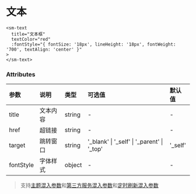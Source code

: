 # 文本

```vue
<sm-text
  title="文本框"
  textColor="red"
  :fontStyle="{ fontSize: '18px', lineHeight: '18px', fontWeight: '700', textAlign: 'center' }"
>
</sm-text>
```

### Attributes

| 参数        | 说明                                                                     | 类型             | 可选值                                         | 默认值   |
| :---------- | :----------------------------------------------------------------------- | :--------------- | :--------------------------------------------- | :------- |
| title       | 文本内容                                                                 | string           | -                                              | -        |
| href        | 超链接                                                                   | string           | -                                              | -        |
| target      | 跳转窗口                                                                 | string           | '\_blank' \| '\_self' \| '\_parent' \| '\_top' | '\_self' |
| fontStyle   | 字体样式                                                                 | object           | -                                              | -        |

> 支持[主题混入参数](/zh/api/mixin/mixin.md#theme)和[第三方服务混入参数](/zh/api/mixin/mixin.md#thirdservice)和[定时刷新混入参数](/zh/api/mixin/mixin.md#timer)
